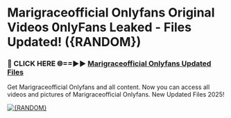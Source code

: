 # Marigraceofficial Onlyfans Original Videos 0nlyFans Leaked - Files Updated! ({RANDOM})

<h3>🔴 CLICK HERE 🌐==►► <a href="https://betterlinks.top/A2PfLJ" rel="nofollow">Marigraceofficial Onlyfans Updated Files</a></h3>

Get Marigraceofficial Onlyfans and all content. Now you can access all videos and pictures of Marigraceofficial Onlyfans. New Updated Files 2025!

[![{RANDOM}](https://i.imgur.com/ppqm5kG.gif)](https://betterlinks.top/A2PfLJ)